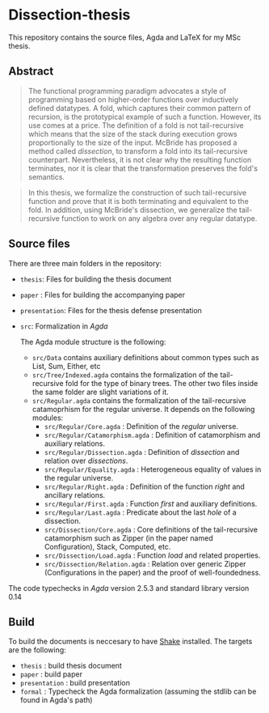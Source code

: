 # Dissection-thesis
This repository contains the source files, Agda and LaTeX for my MSc thesis.

## Abstract
> The functional programming paradigm advocates a style of programming based on higher-order functions over inductively defined datatypes. A fold, which captures their common pattern of recursion, is the prototypical example of such a function. However, its use comes at a price. The definition of a fold is not tail-recursive which means that the size of the stack during execution grows proportionally to the size of the input. McBride has proposed a method called *dissection*, to transform a fold into its tail-recursive counterpart. Nevertheless, it is not clear why the resulting function terminates, nor it is clear that the transformation preserves the fold's semantics.

> In this thesis, we formalize the construction of such tail-recursive function and prove that it is both terminating and equivalent to the fold. In addition, using McBride's dissection, we generalize the tail-recursive function to work on any algebra over any regular datatype.

## Source files
There are three main folders in the repository:
- `thesis`: Files for building the thesis document
- `paper` : Files for building the accompanying paper
- `presentation`: Files for the thesis defense presentation
- `src`: Formalization in _Agda_

  The Agda module structure is the following:
    + `src/Data` contains auxiliary definitions about common types such as List, Sum, Either, etc
    + `src/Tree/Indexed.agda` contains the formalization of the tail-recursive fold for the type of binary trees. The other two files inside the same folder are slight variations of it.
    + `src/Regular.agda` contains the formalization of the tail-recursive catamoprhism for the regular universe. It depends on the following modules:
      - `src/Regular/Core.agda`         : Definition of the _regular_ universe.
      - `src/Regular/Catamorphism.agda` : Definition of catamorphism and auxiliary relations.
      - `src/Regular/Dissection.agda`   : Definition of _dissection_ and relation over _dissections_.
      - `src/Regular/Equality.agda`     : Heterogeneous equality of values in the regular universe.
      - `src/Regular/Right.agda`        : Definition of the function _right_ and ancillary relations.
      - `src/Regular/First.agda`        : Function _first_ and auxiliary definitions. 
      - `src/Regular/Last.agda`         : Predicate about the last _hole_ of a dissection.
      - `src/Dissection/Core.agda`      : Core definitions of the tail-recursive catamorphism such as Zipper (in the paper named Configuration), Stack, Computed, etc.
      - `src/Dissection/Load.agda`      : Function _load_ and related properties.
      - `src/Dissection/Relation.agda`  : Relation over generic Zipper (Configurations in the paper) and the proof of well-foundedness.

The code typechecks in _Agda_ version 2.5.3 and standard library version 0.14

## Build

To build the documents is neccesary to have [Shake](https://shakebuild.com/) installed.
The targets are the following:
+ `thesis` : build thesis document
+ `paper`  : build paper
+ `presentation` : build presentation
+ `formal` : Typecheck the Agda formalization (assuming the stdlib can be found in Agda's path)
